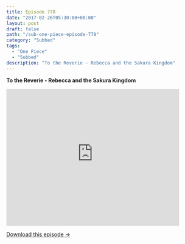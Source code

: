 ```yaml
---
title: Episode 778
date: "2017-02-26T05:30:00+00:00"
layout: post
draft: false
path: "/sub-one-piece-episode-778"
category: "Subbed"
tags:
  - "One Piece"
  - "Subbed"
description: "To the Reverie - Rebecca and the Sakura Kingdom"
---
```


**To the Reverie - Rebecca and the Sakura Kingdom**

<iframe width="640" height="360" src="https://www.rapidvideo.com/e/G6FRPGW34W" frameborder="0" marginwidth=0 marginheight=0 scrolling=no allowfullscreen style="max-width:90%;"></iframe>

<a href="http://ouo.io/qs/eCodkFEQ?s=https://www.rapidvideo.com/d/G6FRPGW34W" class="styled_a">Download this episode →</a>

